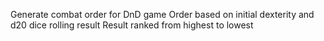 Generate combat order for DnD game
Order based on initial dexterity and d20 dice rolling result
Result ranked from highest to lowest
